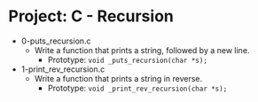 # Project: C - Recursion

*  0-puts_recursion.c
   - Write a function that prints a string, followed by a new line.
     - Prototype: `void _puts_recursion(char *s);`
*  1-print_rev_recursion.c
   - Write a function that prints a string in reverse.
     - Prototype: `void _print_rev_recursion(char *s);`
